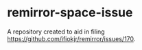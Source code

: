 # remirror-space-issue

A repository created to aid in filing https://github.com/ifiokjr/remirror/issues/170.
